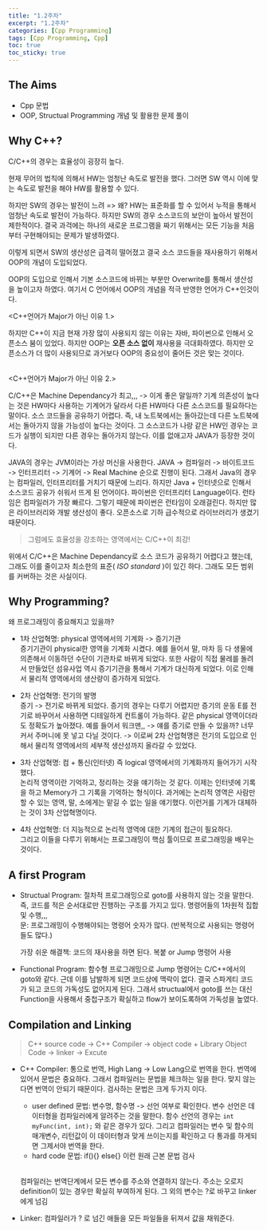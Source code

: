 ```yaml
---
title: "1.2주차"
excerpt: "1.2주차"
categories: [Cpp Programming]
tags: [Cpp Programming, Cpp]
toc: true
toc_sticky: true
---
```


## The Aims

- Cpp 문법
- OOP, Structual Programming 개념 및 활용한 문제 풀이

## Why C++?

C/C++의 경우는 효율성이 굉장히 높다. <br>

현재 무어의 법칙에 의해서 HW는 엄청난 속도로 발전을 했다. 그러면 SW 역시 이에 맞는 속도로 발전을 해야 HW를 활용할 수 있다. <br>

하지만 SW의 경우는 발전이 느려 => 왜? HW는 표준화를 할 수 있어서 누적을 통해서 엄청난 속도로 발전이 가능하다. 하지만 SW의 경우 소스코드의 보안이 높아서 발전이 제한적이다. 결국 과걱에는 하나의 새로운 프로그램을 짜기 위해서는 모든 기능을 처음부터 구현해야되는 문제가 발생하였다. <br>

이렇게 되면서 SW의 생산성은 급격히 떨어졌고 결국 소스 코드들을 재사용하기 위해서 OOP의 개념이 도입되었다. <br>

OOP의 도입으로 인해서 기본 소스코드에 바뀌는 부분만 Overwrite를 통해서 생산성을 높이고자 하였다. 여기서 C 언어에서 OOP의 개념을 적극 반영한 언어가 C++인것이다. <br>

<C++언어가 Major가 아닌 이유 1.> <br>

하지만 C++이 지금 현재 가장 많이 사용되지 않는 이유는 자바, 파이썬으로 인해서 오픈소스 붐이 있었다. 하지만 OOP는 **오픈 소스 없이** 재사용을 극대화하였다. 하지만 오픈소스가 더 많이 사용되므로 과거보다 OOP의 중요성이 줄어든 것은 맞는 것이다. <br>
<br>

<C++언어가 Major가 아닌 이유 2.> <br>

C/C++은 Machine Dependancy가 최고,,, -> 이게 좋은 말일까? 기계 의존성이 높다는 것은 HW마다 사용하는 기계어가 달라서 다른 HW마다 다른 소스코드를 필요하다는 말이다. 소스 코드들을 공유하기 어렵다. 즉, 내 노트북에서는 돌아갔는데 다른 노트북에서는 돌아가지 않을 가능성이 높다는 것이다. 그 소스코드가 나랑 같은 HW인 경우는 코드가 실행이 되지만 다른 경우는 돌아가지 않는다. 이를 없애고자 JAVA가 등장한 것이다. <br>

JAVA의 경우는 JVM이라는 가상 머신을 사용한다. JAVA -> 컴파일러 -> 바이트코드 -> 인터프리터 -> 기계어 -> Real Machine 순으로 진행이 된다. 그래서 Java의 경우는 컴파일러, 인터프리터를 거치기 때문에 느리다. 하지만 Java + 인터넷으로 인해서 소스코드 공유가 쉬워서 뜨게 된 언어이다. 파이썬은 인터프리터 Language이다. 런타임은 컴파일러가 가장 빠르다. 그렇기 때문에 파이썬은 런타임이 오래걸린다. 하지만 많은 라이브러리와 개발 생산성이 좋다. 오픈소스로 기하 급수적으로 라이브러리가 생겼기 때문이다. <br>

> 그럼에도 효율성을 강조하는 영역에서는 C/C++이 최강! <br>

위에서 C/C++은 Machine Dependancy로 소스 코드가 공유하기 어렵다고 했는데, 그래도 이를 줄이고자 최소한의 표준( _ISO standard_ )이 있긴 하다. 그래도 모든 범위를 커버하는 것은 사실이다.

## Why Programming?

왜 프로그래밍이 중요해지고 있을까? <br>

- 1차 산업혁명: physical 영역에서의 기계화 -> 증기기관 <br>
  증기기관이 physical한 영역을 기계화 시켰다. 예를 들어서 말, 마차 등 다 생물에 의존해서 이동하던 수단이 기관차로 바뀌게 되었다. 또한 사람이 직접 물레를 돌려서 만들었던 섬유사업 역시 증기기관을 통해서 기계가 대신하게 되었다. 이로 인해서 물리적 영역에서의 생산량이 증가하게 되었다.

- 2차 산업혁명: 전기의 발명 <br>
  증기 -> 전기로 바뀌게 되었다. 증기의 경우는 다루기 어렵지만 증기의 운동 E를 전기로 바꾸어서 사용하면 디테일하게 컨트롤이 가능하다. 같은 physical 영역이더라도 정확도가 높아졌다. 예를 들어서 워크맨,, -> 얘를 증기로 만들 수 있을까? 너무 커서 주머니에 못 넣고 다닐 것이다. -> 이로써 2차 산업혁명은 전기의 도입으로 인해서 물리적 영역에서의 세부적 생산성까지 올라갈 수 있었다.

- 3차 산업혁명: 컴 + 통신(인터넷) 즉 logical 영역에서의 기계화까지 들어가기 시작했다. <br>
  논리적 영역이란 기억하고, 정리하는 것을 얘기하는 것 같다. 이제는 인터넷에 기록을 하고 Memory가 그 기록을 기억하는 형식이다. 과거에는 논리적 영역은 사람만 할 수 있는 영역, 말, 소에게는 맡길 수 없는 일을 얘기했다. 이런거를 기계가 대체하는 것이 3차 산업혁명이다.

- 4차 산업혁명: 더 지능적으로 논리적 영역에 대한 기계의 접근이 필요하다. <br>
  그리고 이들을 다루기 위해서는 프로그래밍이 핵심 툴이므로 프로그래밍을 배우는 것이다.

## A first Program

- Structual Program: 절차적 프로그래밍으로 goto를 사용하지 않는 것을 말한다. 즉, 코드를 적은 순서대로만 진행하는 구조를 가지고 있다. 명령어들의 1차원적 집합 및 수행,,, <br>
  문: 프로그래밍이 수행해야되는 명령어 숫자가 많다. (반복적으로 사용되는 명령어들도 많다.) <br>

  가장 쉬운 해결책: 코드의 재사용을 하면 된다. 복붙 or Jump 명령어 사용

- Functional Program: 함수형 프로그래밍으로 Jump 명령어는 C/C++에서의 goto와 같다. 근데 이를 남발하게 되면 코드상에 맥락이 없다. 결국 스파게티 코드가 되고 코드의 가독성도 없어지게 된다. 그래서 structual에서 goto를 쓰는 대신 Function을 사용해서 중첩구조가 확실하고 flow가 보이도록하여 가독성을 높였다.

## Compilation and Linking

> C++ source code -> C++ Compiler -> object code + Library Object Code -> linker -> Excute <br>

- C++ Compiler: 통으로 번역, High Lang -> Low Lang으로 번역을 한다. 번역에 있어서 문법은 중요하다. 그래서 컴파일러는 문법을 체크하는 일을 한다. 맞지 않는다면 번역이 안되기 때문이다. 검사하는 문법은 크게 두가지 이다.

  - user defined 문법: 변수명, 함수명 -> 선언 여부로 확인한다. 변수 선언은 데이터형을 컴파일러에게 알려주는 것을 말한다. 함수 선언의 경우는 `int myFunc(int, int);` 와 같은 경우가 있다. 그리고 컴파일러는 변수 및 함수의 매개변수, 리턴값이 이 데이터형과 맞게 쓰이는지를 확인하고 다 통과를 하게되면 그제서야 번역을 한다.
  - hard code 문법: if(){} else{} 이런 원래 근본 문법 검사 <br>
    <br>

  컴파일러는 번역단계에서 모든 변수를 주소와 연결하지 않는다. 주소는 오로지 definition이 있는 경우만 확실히 부여하게 된다. 그 외의 변수는 ?로 바꾸고 linker에게 넘김

- Linker: 컴파일러가 ? 로 넘긴 애들을 모든 파일들을 뒤져서 값을 채워준다.
